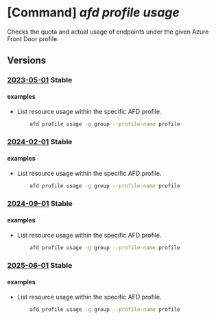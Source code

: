 # [Command] _afd profile usage_

Checks the quota and actual usage of endpoints under the given Azure Front Door profile.

## Versions

### [2023-05-01](/Resources/mgmt-plane/L3N1YnNjcmlwdGlvbnMve30vcmVzb3VyY2Vncm91cHMve30vcHJvdmlkZXJzL21pY3Jvc29mdC5jZG4vcHJvZmlsZXMve30vdXNhZ2Vz/2023-05-01.xml) **Stable**

<!-- mgmt-plane /subscriptions/{}/resourcegroups/{}/providers/microsoft.cdn/profiles/{}/usages 2023-05-01 -->

#### examples

- List resource usage within the specific AFD profile.
    ```bash
        afd profile usage -g group --profile-name profile
    ```

### [2024-02-01](/Resources/mgmt-plane/L3N1YnNjcmlwdGlvbnMve30vcmVzb3VyY2Vncm91cHMve30vcHJvdmlkZXJzL21pY3Jvc29mdC5jZG4vcHJvZmlsZXMve30vdXNhZ2Vz/2024-02-01.xml) **Stable**

<!-- mgmt-plane /subscriptions/{}/resourcegroups/{}/providers/microsoft.cdn/profiles/{}/usages 2024-02-01 -->

#### examples

- List resource usage within the specific AFD profile.
    ```bash
        afd profile usage -g group --profile-name profile
    ```

### [2024-09-01](/Resources/mgmt-plane/L3N1YnNjcmlwdGlvbnMve30vcmVzb3VyY2Vncm91cHMve30vcHJvdmlkZXJzL21pY3Jvc29mdC5jZG4vcHJvZmlsZXMve30vdXNhZ2Vz/2024-09-01.xml) **Stable**

<!-- mgmt-plane /subscriptions/{}/resourcegroups/{}/providers/microsoft.cdn/profiles/{}/usages 2024-09-01 -->

#### examples

- List resource usage within the specific AFD profile.
    ```bash
        afd profile usage -g group --profile-name profile
    ```

### [2025-06-01](/Resources/mgmt-plane/L3N1YnNjcmlwdGlvbnMve30vcmVzb3VyY2Vncm91cHMve30vcHJvdmlkZXJzL21pY3Jvc29mdC5jZG4vcHJvZmlsZXMve30vdXNhZ2Vz/2025-06-01.xml) **Stable**

<!-- mgmt-plane /subscriptions/{}/resourcegroups/{}/providers/microsoft.cdn/profiles/{}/usages 2025-06-01 -->

#### examples

- List resource usage within the specific AFD profile.
    ```bash
        afd profile usage -g group --profile-name profile
    ```
